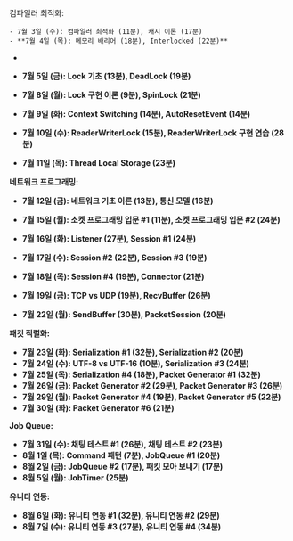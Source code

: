 컴파일러 최적화:

	- 7월 3일 (수): 컴파일러 최적화 (11분), 캐시 이론 (17분)
	- **7월 4일 (목): 메모리 배리어 (18분), Interlocked (22분)**
-

- **7월 5일 (금): Lock 기초 (13분), DeadLock (19분)**


- **7월 8일 (월): Lock 구현 이론 (9분), SpinLock (21분)**
- **7월 9일 (화): Context Switching (14분), AutoResetEvent (14분)**
- **7월 10일 (수): ReaderWriterLock (15분), ReaderWriterLock 구현 연습 (28분)**
- **7월 11일 (목): Thread Local Storage (23분)**

**네트워크 프로그래밍:**

- **7월 12일 (금): 네트워크 기초 이론 (13분), 통신 모델 (16분)**

- **7월 15일 (월): 소켓 프로그래밍 입문 #1 (11분), 소켓 프로그래밍 입문 #2 (24분)**
- **7월 16일 (화): Listener (27분), Session #1 (24분)**
- **7월 17일 (수): Session #2 (22분), Session #3 (19분)**
- **7월 18일 (목): Session #4 (19분), Connector (21분)**
- **7월 19일 (금): TCP vs UDP (19분), RecvBuffer (26분)**
- **7월 22일 (월): SendBuffer (30분), PacketSession (20분)**

**패킷 직렬화:**

- **7월 23일 (화): Serialization #1 (32분), Serialization #2 (20분)**
- **7월 24일 (수): UTF-8 vs UTF-16 (10분), Serialization #3 (24분)**
- **7월 25일 (목): Serialization #4 (18분), Packet Generator #1 (32분)**
- **7월 26일 (금): Packet Generator #2 (29분), Packet Generator #3 (26분)**
- **7월 29일 (월): Packet Generator #4 (19분), Packet Generator #5 (22분)**
- **7월 30일 (화): Packet Generator #6 (21분)**

**Job Queue:**

- **7월 31일 (수): 채팅 테스트 #1 (26분), 채팅 테스트 #2 (23분)**
- **8월 1일 (목): Command 패턴 (7분), JobQueue #1 (20분)**
- **8월 2일 (금): JobQueue #2 (17분), 패킷 모아 보내기 (17분)**
- **8월 5일 (월): JobTimer (25분)**

**유니티 연동:**

- **8월 6일 (화): 유니티 연동 #1 (32분), 유니티 연동 #2 (29분)**
- **8월 7일 (수): 유니티 연동 #3 (27분), 유니티 연동 #4 (34분)**